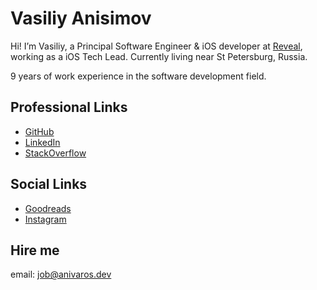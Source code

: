 # Vasiliy Anisimov
Hi! I’m Vasiliy, a Principal Software Engineer & iOS developer at [Reveal](https://reveal.cam/), working as a iOS Tech Lead. Currently living near St Petersburg, Russia.

9 years of work experience in the software development field.

## Professional Links
- [GitHub](https://github.com/anivaros)
- [LinkedIn](https://linkedin.com/in/anivaros)
- [StackOverflow](https://stackoverflow.com/users/2265618/vasilii-anisimov)

## Social Links
- [Goodreads](https://www.goodreads.com/user/show/57242738)
- [Instagram](https://www.instagram.com/anivaros/)

## Hire me
email: job@anivaros.dev
